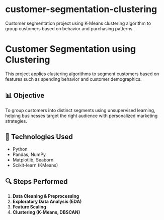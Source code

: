 # customer-segmentation-clustering
Customer segmentation project using K-Means clustering algorithm to group customers based on behavior and purchasing patterns.
# Customer Segmentation using Clustering

This project applies clustering algorithms to segment customers based on features such as spending behavior and customer demographics.

## 📊 Objective

To group customers into distinct segments using unsupervised learning, helping businesses target the right audience with personalized marketing strategies.

## 🧰 Technologies Used

- Python
- Pandas, NumPy
- Matplotlib, Seaborn
- Scikit-learn (KMeans)

## 🔍 Steps Performed

1. **Data Cleaning & Preprocessing**
2. **Exploratory Data Analysis (EDA)**
3. **Feature Scaling**
4. **Clustering (K-Means, DBSCAN)**
